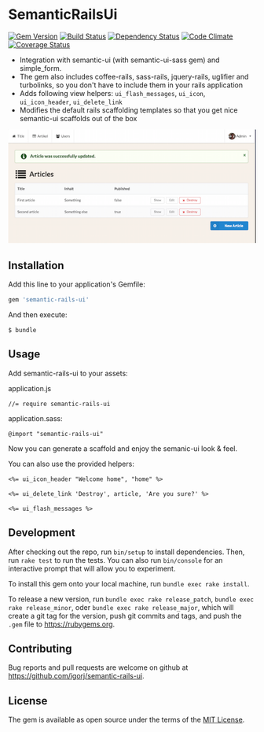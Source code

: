# SemanticRailsUi

[![Gem Version](http://img.shields.io/gem/v/semantic-rails-ui.svg)][gem]
[![Build Status](http://img.shields.io/travis/igorj/semantic-rails-ui.svg)][travis]
[![Dependency Status](http://img.shields.io/gemnasium/igorj/semantic-rails-ui.svg)][gemnasium]
[![Code Climate](http://img.shields.io/codeclimate/github/igorj/semantic-rails-ui.svg)][codeclimate]
[![Coverage Status](http://img.shields.io/coveralls/igorj/semantic-rails-ui.svg)][coveralls]

[gem]: https://rubygems.org/gems/semantic-rails-ui
[travis]: http://travis-ci.org/igorj/semantic-rails-ui
[gemnasium]: https://gemnasium.com/igorj/semantic-rails-ui
[codeclimate]: https://codeclimate.com/github/igorj/semantic-rails-ui
[coveralls]: https://coveralls.io/r/igorj/semantic-rails-ui


- Integration with semantic-ui (with semantic-ui-sass gem) and simple_form.
- The gem also includes coffee-rails, sass-rails, jquery-rails, uglifier and turbolinks, so you don't have to include them in your rails application
- Adds following view helpers: `ui_flash_messages`, `ui_icon`, `ui_icon_header`, `ui_delete_link`
- Modifies the default rails scaffolding templates so that you get nice semantic-ui scaffolds out of the box

![Scaffold screenshot](docs/screenshot.png)

## Installation

Add this line to your application's Gemfile:

```ruby
gem 'semantic-rails-ui'
```

And then execute:

    $ bundle


## Usage

Add semantic-rails-ui to your assets: 

application.js
```
//= require semantic-rails-ui
```

application.sass: 
```
@import "semantic-rails-ui"
```

Now you can generate a scaffold and enjoy the semanic-ui look & feel. 

You can also use the provided helpers: 

```
<%= ui_icon_header "Welcome home", "home" %>
```

```
<%= ui_delete_link 'Destroy', article, 'Are you sure?' %>
```

```
<%= ui_flash_messages %>
```


## Development

After checking out the repo, run `bin/setup` to install dependencies. Then, run `rake test` to run the tests. You can also run `bin/console` for an interactive prompt that will allow you to experiment.

To install this gem onto your local machine, run `bundle exec rake install`. 

To release a new version, run `bundle exec rake release_patch`, `bundle exec rake release_minor`, oder `bundle exec rake release_major`, which will create a git tag for the version, push git commits and tags, and push the `.gem` file to https://rubygems.org.

## Contributing

Bug reports and pull requests are welcome on github at https://github.com/igorj/semantic-rails-ui.

## License

The gem is available as open source under the terms of the [MIT License](http://opensource.org/licenses/MIT).
